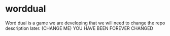 # worddual
Word dual is a game we are developing that we will need to change the repo description later. (CHANGE ME)
YOU HAVE BEEN FOREVER CHANGED
